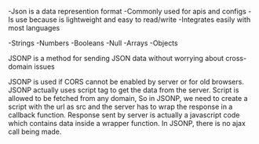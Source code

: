 <!-- What is a JSON(JavaScript Object Notation)?  -->

-Json is a data represention format
-Commonly used for apis and configs
-Is use because is lightweight and easy to read/write
-Integrates easily with most languages

<!-- JSON TYPES that can represent -->

-Strings
-Numbers
-Booleans
-Null
-Arrays
-Objects

<!-- What is a JSONP -->

JSONP is a method for sending JSON data without worrying about cross-domain issues

JSONP is used if CORS cannot be enabled by server or for old browsers. JSONP actually uses script tag to get the data from the server. Script is allowed to be fetched from any domain, So in JSONP, we need to create a script with the url as src and the server has to wrap the response in a callback function. Response sent by server is actually a javascript code which contains data inside a wrapper function. In JSONP, there is no ajax call being made.
